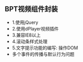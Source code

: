 ## BPT视频组件封装

- 1.使用jQuery
- 2.使用dPlayer视频插件
- 3.兼容IE8以上
- 4.滚动条样式处理
- 5.文字提示功能的编写: 操作DOM
- 多个事件的传播与默认行为问题

